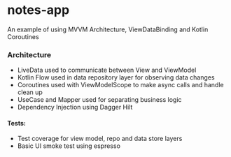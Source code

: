# notes-app
An example of using MVVM Architecture, ViewDataBinding and Kotlin Coroutines


### Architecture
- LiveData used to communicate between View and ViewModel
- Kotlin Flow used in data repository layer for observing data changes
- Coroutines used with ViewModelScope to make async calls and handle clean up
- UseCase and Mapper used for separating business logic
- Dependency Injection using Dagger Hilt


#### Tests:
- Test coverage for view model, repo and data store layers
- Basic UI smoke test using espresso
